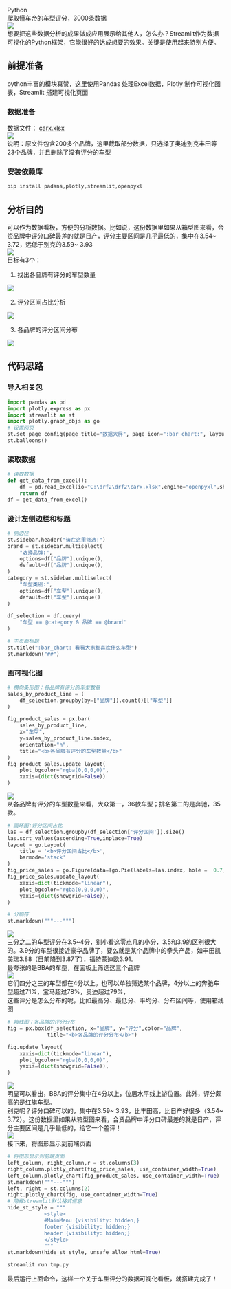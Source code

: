 Python<br />爬取懂车帝的车型评分，3000条数据<br />![](./img/1684715338627-357ee20e-608f-48d9-9615-39cb3a8c8431.png)<br />想要把这些数据分析的成果做成应用展示给其他人，怎么办？Streamlit作为数据可视化的Python框架，它能很好的达成想要的效果。关键是使用起来特别方便。
<a name="o0zjn"></a>
## 前提准备
python丰富的模块真赞，这里使用Pandas 处理Excel数据，Plotly 制作可视化图表，Streamlit 搭建可视化页面
<a name="NGF1E"></a>
### 数据准备
数据文件： [carx.xlsx](https://www.yuque.com/attachments/yuque/0/2023/xlsx/396745/1684715405840-6b18cf96-1c3f-4573-ba0a-f6e191936f62.xlsx?_lake_card=%7B%22src%22%3A%22https%3A%2F%2Fwww.yuque.com%2Fattachments%2Fyuque%2F0%2F2023%2Fxlsx%2F396745%2F1684715405840-6b18cf96-1c3f-4573-ba0a-f6e191936f62.xlsx%22%2C%22name%22%3A%22carx.xlsx%22%2C%22size%22%3A58093%2C%22ext%22%3A%22xlsx%22%2C%22source%22%3A%22%22%2C%22status%22%3A%22done%22%2C%22download%22%3Atrue%2C%22taskId%22%3A%22u8bb17d3c-b54b-495e-b63f-fb69dbdac30%22%2C%22taskType%22%3A%22upload%22%2C%22type%22%3A%22application%2Fvnd.openxmlformats-officedocument.spreadsheetml.sheet%22%2C%22__spacing%22%3A%22both%22%2C%22id%22%3A%22ua099b106%22%2C%22margin%22%3A%7B%22top%22%3Atrue%2C%22bottom%22%3Atrue%7D%2C%22card%22%3A%22file%22%7D)<br />![](./img/1684715338788-daaa2828-bce5-42a3-9875-a36b10cbcaf4.png)<br />说明：原文件包含200多个品牌，这里截取部分数据，只选择了奥迪别克丰田等23个品牌，并且删除了没有评分的车型
<a name="fnMpF"></a>
### 安装依赖库
```python
pip install padans,plotly,streamlit,openpyxl
```
<a name="s2fqM"></a>
## 分析目的
可以作为数据看板，方便的分析数据。比如说，这份数据里如果从箱型图来看，合资品牌中评分口碑最差的就是日产，评分主要区间是几乎最低的，集中在3.54~ 3.72，远低于别克的3.59~ 3.93<br />![](./img/1684715338780-5a50c3a2-fe16-4d95-8580-785fa9ed2344.png)<br />目标有3个：

1. 找出各品牌有评分的车型数量

![](./img/1684715338750-bd6787ef-bd80-4e8e-8a10-e05f8fcf81fa.png)

2. 评分区间占比分析

![](./img/1684715338644-6b559b89-115d-42ec-bd1a-b74613f2362e.png)

3. 各品牌的评分区间分布

![](./img/1684715339115-9f18e6b4-da4a-48f2-b871-b882ae6b3be5.png)
<a name="HU94p"></a>
## 代码思路
<a name="fQqCW"></a>
### 导入相关包
```python
import pandas as pd
import plotly.express as px
import streamlit as st
import plotly.graph_objs as go
# 设置网页
st.set_page_config(page_title="数据大屏", page_icon=":bar_chart:", layout="wide")
st.balloons()
```
<a name="m0gHb"></a>
### 读取数据
```python
# 读取数据
def get_data_from_excel():
    df = pd.read_excel(io="C:\drf2\drf2\carx.xlsx",engine="openpyxl",sheet_name="car")
    return df
df = get_data_from_excel()
```
<a name="hkPm0"></a>
### 设计左侧边栏和标题
```python
# 侧边栏
st.sidebar.header("请在这里筛选:")
brand = st.sidebar.multiselect(
    "选择品牌:",
    options=df["品牌"].unique(),
    default=df["品牌"].unique(),
)
category = st.sidebar.multiselect(
    "车型类别:",
    options=df["车型"].unique(),
    default=df["车型"].unique()
)

df_selection = df.query(
    "车型 == @category & 品牌 == @brand"
)

# 主页面标题
st.title(":bar_chart: 看看大家都喜欢什么车型")
st.markdown("##")
```
<a name="jit3Y"></a>
### 画可视化图
```python
# 横向条形图：各品牌有评分的车型数量
sales_by_product_line = (
    df_selection.groupby(by=["品牌"]).count()[["车型"]]
)

fig_product_sales = px.bar(
    sales_by_product_line,
    x="车型",
    y=sales_by_product_line.index,
    orientation="h",
    title="<b>各品牌有评分的车型数量</b>"
)
fig_product_sales.update_layout(
    plot_bgcolor="rgba(0,0,0,0)",
    xaxis=(dict(showgrid=False))
)
```
![](./img/1684715339138-01a4d502-c487-4889-b695-d1ee9293f600.png)<br />从各品牌有评分的车型数量来看，大众第一，36款车型；排名第二的是奔驰，35款。
```python
# 圆环图:评分区间占比
las = df_selection.groupby(df_selection['评分区间']).size()
las.sort_values(ascending=True,inplace=True)
layout = go.Layout(
    title = '<b>评分区间占比</b>',
    barmode='stack'
)
fig_price_sales = go.Figure(data=[go.Pie(labels=las.index, hole =  0.7,values=las.values,hoverinfo = "label + percent")],layout=layout)
fig_price_sales.update_layout(
    xaxis=dict(tickmode="linear"),
    plot_bgcolor="rgba(0,0,0,0)",
    yaxis=(dict(showgrid=False)),
)

# 分隔符
st.markdown("""---""")
```
![](./img/1684715339282-b63e7c29-9fe2-4a19-888e-7b6534973279.png)<br />三分之二的车型评分在3.5~4分，别小看这零点几的小分，3.5和3.9的区别很大的。3.9分的车型很接近豪华品牌了，要么就是某个品牌中的拳头产品，如丰田凯美瑞3.88（目前降到3.87了），福特蒙迪欧3.91。<br />最夸张的是BBA的车型，在面板上筛选这三个品牌<br />![](./img/1684715339265-bb69f98d-f4a6-4217-b2f9-87929b32c8ab.png)<br />它们四分之三的车型都在4分以上。也可以单独筛选某个品牌，4分以上的奔驰车型超过71%，宝马超过78%，奥迪超过79%，<br />这些评分是怎么分布的呢，比如最高分、最低分、平均分、分布区间等，使用箱线图
```python
# 箱线图：各品牌的评分分布
fig = px.box(df_selection, x="品牌", y="评分",color="品牌",
             title="<b>各品牌的评分分布</b>")

fig.update_layout(
    xaxis=dict(tickmode="linear"),
    plot_bgcolor="rgba(0,0,0,0)",
    yaxis=(dict(showgrid=False)),
)
```
![](./img/1684715339251-a4aa047b-1c93-4a5c-bc39-bb9ed2987b76.png)<br />明显可以看出，BBA的评分集中在4分以上，位居水平线上游位置。此外，评分颇高的是红旗车型。<br />别克呢？评分口碑可以的，集中在3.59~ 3.93，比丰田高，比日产好很多（3.54~ 3.72）。这份数据里如果从箱型图来看，合资品牌中评分口碑最差的就是日产，评分主要区间是几乎最低的，给它一个差评！<br />![](./img/1684715339576-ee8c6f3f-98b7-41ff-9e5b-2425f8a5bcea.png)<br />接下来，将图形显示到前端页面
```python
# 将图形显示到前端页面
left_column, right_column,r = st.columns(3)
right_column.plotly_chart(fig_price_sales, use_container_width=True)
left_column.plotly_chart(fig_product_sales, use_container_width=True)
st.markdown("""---""")
left, right = st.columns(2)
right.plotly_chart(fig, use_container_width=True)
# 隐藏streamlit默认格式信息
hide_st_style = """
            <style>
            #MainMenu {visibility: hidden;}
            footer {visibility: hidden;}
            header {visibility: hidden;}
            </style>
            """
st.markdown(hide_st_style, unsafe_allow_html=True)
```
```bash
streamlit run tmp.py
```
最后运行上面命令，这样一个关于车型评分的数据可视化看板，就搭建完成了！

